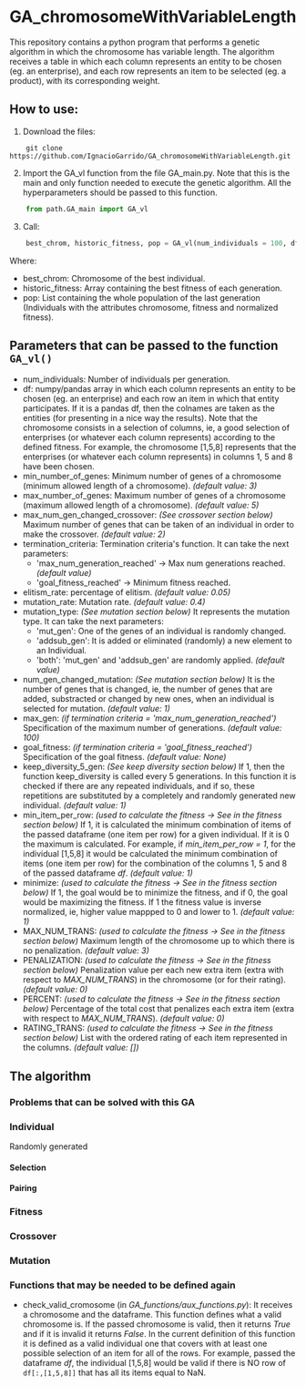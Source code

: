 # GA_chromosomeWithVariableLength

This repository contains a python program that performs a genetic algorithm in which the chromosome has variable length. The algorithm receives a table in which each column represents an entity to be chosen (eg. an enterprise), and each row represents an item to be selected (eg. a product), with its corresponding weight.

## How to use:

  1. Download the files:
```shell
	git clone https://github.com/IgnacioGarrido/GA_chromosomeWithVariableLength.git
```
  2. Import the GA_vl function from the file GA_main.py. Note that this is the main and only function needed to execute the genetic algorithm. All the hyperparameters should be passed to this function.
```python
	from path.GA_main import GA_vl
```
  3. Call:
```python
	best_chrom, historic_fitness, pop = GA_vl(num_individuals = 100, df = mast_np, min_number_of_genes = 3, max_number_of_genes = 5, PENALIZATION = 7000)
```
Where:
- best_chrom: Chromosome of the best individual.
- historic_fitness: Array containing the best fitness of each generation.
- pop: List containing the whole population of the last generation (Individuals with the attributes chromosome, fitness and normalized fitness).

## Parameters that can be passed to the function ```GA_vl()```

* num_individuals: Number of individuals per generation.
* df: numpy/pandas array in which each column represents an entity to be chosen (eg. an enterprise) and each row an item in which that entity participates. If it is a pandas df, then the colnames are taken as the entities (for presenting in a nice way the results). Note that the chromosome consists in a selection of columns, ie, a good selection of enterprises (or whatever each column represents) according to the defined fitness. For example, the chromosome [1,5,8] represents that the enterprises (or whatever each column represents) in columns 1, 5 and 8 have been chosen.
* min_number_of_genes: Minimum number of genes of a chromosome (minimum allowed length of a chromosome). *(default value: 3)*
* max_number_of_genes: Maximum number of genes of a chromosome (maximum allowed length of a chromosome). *(default value: 5)*
* max_num_gen_changed_crossover: *(See crossover section below)* Maximum number of genes that can be taken of an individual in order to make the crossover. *(default value: 2)*
* termination_criteria: Termination criteria's function. It can take the next parameters:
	- 'max_num_generation_reached' -> Max num generations reached. *(default value)*
	- 'goal_fitness_reached' -> Minimum fitness reached. 
* elitism_rate: percentage of elitism. *(default value: 0.05)*
* mutation_rate: Mutation rate. *(default value: 0.4)*
* mutation_type: *(See mutation section below)* It represents the mutation type. It can take the next parameters:
	- 'mut_gen': One of the genes of an individual is randomly changed.
	- 'addsub_gen': It is added or eliminated (randomly) a new element to an Individual.
	- 'both': 'mut_gen' and 'addsub_gen' are randomly applied. *(default value)*
* num_gen_changed_mutation: *(See mutation section below)* It is the number of genes that is changed, ie, the number of genes that are added, substracted or changed by new ones, when an individual is selected for mutation. *(default value: 1)*
* max_gen: *(if termination criteria = 'max_num_generation_reached')* Specification of the maximum number of generations. *(default value: 100)*
* goal_fitness: *(if termination criteria = 'goal_fitness_reached')* Specification of the goal fitness. *(default value: None)*
* keep_diversity_5_gen: *(See keep diversity section below)* If 1, then the function keep_diversity is called every 5 generations. In this function it is checked if there are any repeated individuals, and if so, these repetitions are substituted by a completely and randomly generated new individual. *(default value: 1)*
* min_item_per_row: *(used to calculate the fitness -> See in the fitness section below)* If 1, it is calculated the minimum combination of items of the passed dataframe (one item per row) for a given individual. If it is 0 the maximum is calculated. For example, if *min_item_per_row = 1*, for the individual [1,5,8] it would be calculated the minimum combination of items (one item per row) for the combination of the columns 1, 5 and 8 of the passed dataframe *df*. *(default value: 1)*
* minimize: *(used to calculate the fitness -> See in the fitness section below)* If 1, the goal would be to minimize the fitness, and if 0, the goal would be maximizing the fitness. If 1 the fitness value is inverse normalized, ie, higher value mappped to 0 and lower to 1. *(default value: 1)*
* MAX_NUM_TRANS: *(used to calculate the fitness -> See in the fitness section below)* Maximum length of the chromosome up to which there is no penalization. *(default value: 3)*
* PENALIZATION: *(used to calculate the fitness -> See in the fitness section below)* Penalization value per each new extra item (extra with respect to *MAX_NUM_TRANS*) in the chromosome (or for their rating). *(default value: 0)*
* PERCENT: *(used to calculate the fitness -> See in the fitness section below)* Percentage of the total cost that penalizes each extra item (extra with respect to *MAX_NUM_TRANS*). *(default value: 0)*
* RATING_TRANS: *(used to calculate the fitness -> See in the fitness section below)* List with the ordered rating of each item represented in the columns. *(default value: [])*

## The algorithm

### Problems that can be solved with this GA

### Individual

Randomly generated

#### Selection
#### Pairing

### Fitness

### Crossover

### Mutation

### Functions that may be needed to be defined again

- check_valid_cromosome (in *GA_functions/aux_functions.py*): It receives a chromosome and the dataframe. This function defines what a valid chromosome is. If the passed chromosome is valid, then it returns *True* and if it is invalid it returns *False*. In the current definition of this function it is defined as a valid individual one that covers with at least one possible selection of an item for all of the rows. For example, passed the dataframe *df*, the individual [1,5,8] would be valid if there is NO row of ```df[:,[1,5,8]]``` that has all its items equal to NaN.


